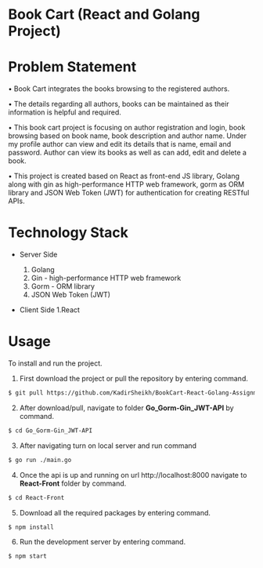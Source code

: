 # Book Cart (React and Golang Project)

# Problem Statement

•	Book Cart integrates the books browsing to the registered authors.

•	The details regarding all authors, books can be maintained as their information is helpful and required.

•	This book cart project is focusing on author registration and login, book browsing based on book name, book description and author name. Under my profile author can view and edit its details that is name, email and password. Author can view its books as well as can add, edit and delete a book.

•	This project is created based on React as front-end JS library, Golang along with gin as high-performance HTTP web framework, gorm as ORM library and JSON Web Token (JWT) for authentication for creating RESTful APIs.


# Technology Stack

* Server Side
  1. Golang
  2. Gin - high-performance HTTP web framework
  3. Gorm - ORM library
  4. JSON Web Token (JWT)
 
* Client Side
  1.React

# Usage

To install and run the project.

1. First download the project or pull the repository by entering command.

```sh
$ git pull https://github.com/KadirSheikh/BookCart-React-Golang-Assignment
```

2. After download/pull, navigate to folder **Go_Gorm-Gin_JWT-API** by command.

```sh
$ cd Go_Gorm-Gin_JWT-API
```

3. After navigating turn on local server and run command

```sh
$ go run ./main.go
```

4. Once the api is up and running on url http://localhost:8000 navigate to **React-Front** folder by command.

```sh
$ cd React-Front
```

5. Download all the required packages by entering command.

```sh
$ npm install
```

6. Run the development server by entering command.

```sh
$ npm start
```




